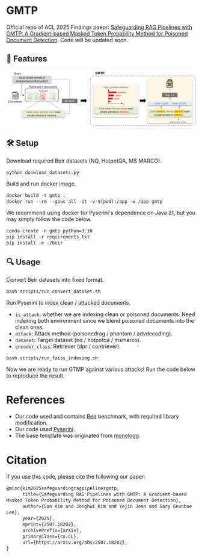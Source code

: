 # GMTP

Official repo of ACL 2025 Findings paepr: [Safeguarding RAG Pipelines with GMTP: A Gradient-based Masked Token Probability Method for Poisoned Document Detection](https://arxiv.org/abs/2507.18202). Code will be updated soon.


## 🚀 Features
![](./images/figure0-re.png)


## 🛠️ Setup
Download required Beir datasets (NQ, HotpotQA, MS MARCO).
```
python donwload_datasets.py
```
Build and run docker image.
```
docker build -t gmtp .
docker run --rm --gpus all -it -v $(pwd):/app -w /app gmtp
```
We recommend using docker for Pyserini's dependence on Java 21, but you may simply follow the code below.
```
conda create -n gmtp python=3.10
pip install -r requirements.txt
pip install -e ./beir
```

## 🔍 Usage
Convert Beir datasets into fixed format.
```
bash scripts/run_convert_dataset.sh
```
Run Pyserini to index clean / attacked documents.
- `is_attack`: whether we are indexing clean or poisoned documents. Need indexing both environment since we blend poisoned documents into the clean ones.
- `attack`: Attack method (poisonedrag / phantom / advdecoding).
- `dataset`: Target dataset (nq / hotpotqa / msmarco).
- `encoder_class`: Retriever (dpr / contriever).
```
bash scripts/run_faiss_indexing.sh
```
Now we are ready to run GTMP against various attacks! Run the code below to reproduce the result.


# References
- Our code used and contains [Beir](https://github.com/beir-cellar/beir) benchmark, with required library modification.
- Our code used [Pyserini](https://github.com/castorini/pyserini/tree/master).
- The base template was originated from [monologg](https://github.com/monologg).

# Citation
If you use this code, please cite the following our paper:
```
@misc{kim2025safeguardingragpipelinesgmtp,
      title={Safeguarding RAG Pipelines with GMTP: A Gradient-based Masked Token Probability Method for Poisoned Document Detection}, 
      author={San Kim and Jonghwi Kim and Yejin Jeon and Gary Geunbae Lee},
      year={2025},
      eprint={2507.18202},
      archivePrefix={arXiv},
      primaryClass={cs.CL},
      url={https://arxiv.org/abs/2507.18202}, 
}
```
